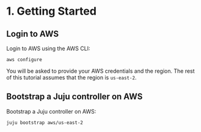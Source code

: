 # 1. Getting Started

## Login to AWS

Login to AWS using the AWS CLI:

```console
aws configure
```

You will be asked to provide your AWS credentials and the region. The rest of this tutorial assumes that the region is `us-east-2`.

## Bootstrap a Juju controller on AWS

Bootstrap a Juju controller on AWS:

```console
juju bootstrap aws/us-east-2
```
